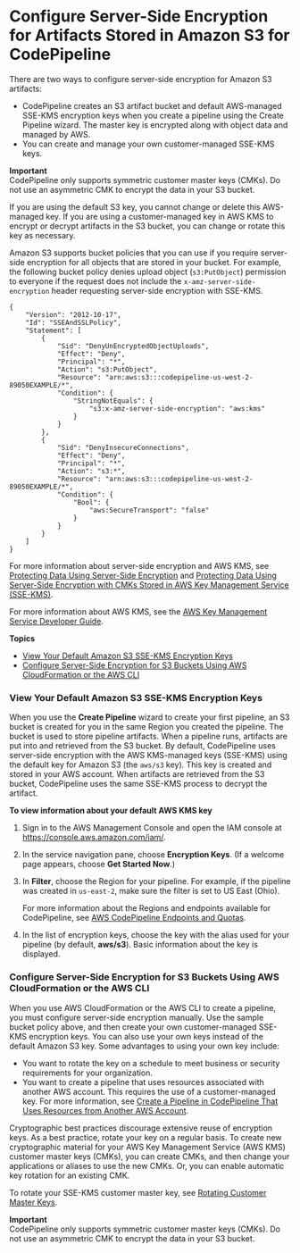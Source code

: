 # Configure Server\-Side Encryption for Artifacts Stored in Amazon S3 for CodePipeline<a name="S3-artifact-encryption"></a>

There are two ways to configure server\-side encryption for Amazon S3 artifacts:
+ CodePipeline creates an S3 artifact bucket and default AWS\-managed SSE\-KMS encryption keys when you create a pipeline using the Create Pipeline wizard\. The master key is encrypted along with object data and managed by AWS\.
+ You can create and manage your own customer\-managed SSE\-KMS keys\.

**Important**  
CodePipeline only supports symmetric customer master keys \(CMKs\)\. Do not use an asymmetric CMK to encrypt the data in your S3 bucket\.

If you are using the default S3 key, you cannot change or delete this AWS\-managed key\. If you are using a customer\-managed key in AWS KMS to encrypt or decrypt artifacts in the S3 bucket, you can change or rotate this key as necessary\.

Amazon S3 supports bucket policies that you can use if you require server\-side encryption for all objects that are stored in your bucket\. For example, the following bucket policy denies upload object \(`s3:PutObject`\) permission to everyone if the request does not include the `x-amz-server-side-encryption` header requesting server\-side encryption with SSE\-KMS\.

```
{
    "Version": "2012-10-17",
    "Id": "SSEAndSSLPolicy",
    "Statement": [
        {
            "Sid": "DenyUnEncryptedObjectUploads",
            "Effect": "Deny",
            "Principal": "*",
            "Action": "s3:PutObject",
            "Resource": "arn:aws:s3:::codepipeline-us-west-2-89050EXAMPLE/*",
            "Condition": {
                "StringNotEquals": {
                    "s3:x-amz-server-side-encryption": "aws:kms"
                }
            }
        },
        {
            "Sid": "DenyInsecureConnections",
            "Effect": "Deny",
            "Principal": "*",
            "Action": "s3:*",
            "Resource": "arn:aws:s3:::codepipeline-us-west-2-89050EXAMPLE/*",
            "Condition": {
                "Bool": {
                    "aws:SecureTransport": "false"
                }
            }
        }
    ]
}
```

For more information about server\-side encryption and AWS KMS, see [Protecting Data Using Server\-Side Encryption](https://docs.aws.amazon.com/AmazonS3/latest/dev/serv-side-encryption.html) and [Protecting Data Using Server\-Side Encryption with CMKs Stored in AWS Key Management Service \(SSE\-KMS\)](https://docs.aws.amazon.com/AmazonS3/latest/dev/UsingKMSEncryption.html)\.

For more information about AWS KMS, see the [AWS Key Management Service Developer Guide](https://docs.aws.amazon.com/kms/latest/developerguide/)\.

**Topics**
+ [View Your Default Amazon S3 SSE\-KMS Encryption Keys](#S3-view-default-keys)
+ [Configure Server\-Side Encryption for S3 Buckets Using AWS CloudFormation or the AWS CLI](#S3-rotate-customer-key)

### View Your Default Amazon S3 SSE\-KMS Encryption Keys<a name="S3-view-default-keys"></a>

When you use the **Create Pipeline** wizard to create your first pipeline, an S3 bucket is created for you in the same Region you created the pipeline\. The bucket is used to store pipeline artifacts\. When a pipeline runs, artifacts are put into and retrieved from the S3 bucket\. By default, CodePipeline uses server\-side encryption with the AWS KMS\-managed keys \(SSE\-KMS\) using the default key for Amazon S3 \(the `aws/s3` key\)\. This key is created and stored in your AWS account\. When artifacts are retrieved from the S3 bucket, CodePipeline uses the same SSE\-KMS process to decrypt the artifact\. 

**To view information about your default AWS KMS key**

1. Sign in to the AWS Management Console and open the IAM console at [https://console\.aws\.amazon\.com/iam/](https://console.aws.amazon.com/iam/)\.

1. In the service navigation pane, choose **Encryption Keys**\. \(If a welcome page appears, choose **Get Started Now**\.\)

1. In **Filter**, choose the Region for your pipeline\. For example, if the pipeline was created in `us-east-2`, make sure the filter is set to US East \(Ohio\)\.

   For more information about the Regions and endpoints available for CodePipeline, see [AWS CodePipeline Endpoints and Quotas](https://docs.aws.amazon.com/general/latest/gr/rande.html#codepipeline_region)\.

1. In the list of encryption keys, choose the key with the alias used for your pipeline \(by default, **aws/s3**\)\. Basic information about the key is displayed\.

### Configure Server\-Side Encryption for S3 Buckets Using AWS CloudFormation or the AWS CLI<a name="S3-rotate-customer-key"></a>

When you use AWS CloudFormation or the AWS CLI to create a pipeline, you must configure server\-side encryption manually\. Use the sample bucket policy above, and then create your own customer\-managed SSE\-KMS encryption keys\. You can also use your own keys instead of the default Amazon S3 key\. Some advantages to using your own key include:
+ You want to rotate the key on a schedule to meet business or security requirements for your organization\.
+ You want to create a pipeline that uses resources associated with another AWS account\. This requires the use of a customer\-managed key\. For more information, see [Create a Pipeline in CodePipeline That Uses Resources from Another AWS Account](pipelines-create-cross-account.md)\. 

Cryptographic best practices discourage extensive reuse of encryption keys\. As a best practice, rotate your key on a regular basis\. To create new cryptographic material for your AWS Key Management Service \(AWS KMS\) customer master keys \(CMKs\), you can create CMKs, and then change your applications or aliases to use the new CMKs\. Or, you can enable automatic key rotation for an existing CMK\. 

To rotate your SSE\-KMS customer master key, see [Rotating Customer Master Keys](https://docs.aws.amazon.com/kms/latest/developerguide/rotate-keys.html)\. 

**Important**  
CodePipeline only supports symmetric customer master keys \(CMKs\)\. Do not use an asymmetric CMK to encrypt the data in your S3 bucket\.